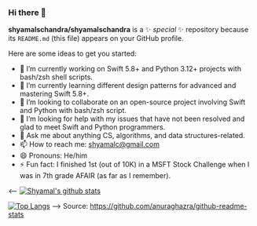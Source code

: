 ### Hi there 👋

**shyamalschandra/shyamalschandra** is a ✨ _special_ ✨ repository because its `README.md` (this file) appears on your GitHub profile.

Here are some ideas to get you started:

- 🔭 I’m currently working on Swift 5.8+ and Python 3.12+ projects with bash/zsh shell scripts.
- 🌱 I’m currently learning different design patterns for advanced and mastering Swift 5.8+.
- 👯 I’m looking to collaborate on an open-source project involving Swift and Python with bash/zsh script.
- 🤔 I’m looking for help with my issues that have not been resolved and glad to meet Swift and Python programmers.
- 💬 Ask me about anything CS, algorithms, and data structures-related.
- 📫 How to reach me: shyamalc@gmail.com
- 😄 Pronouns: He/him
- ⚡ Fun fact: I finished 1st (out of 10K) in a MSFT Stock Challenge when I was in 7th grade AFAIR (as far as I remember).

<--
[![Shyamal's github stats](https://github-readme-stats.vercel.app/api?username=shyamalschandra&show_icons=true&hide=["stars"])](https://github.com/shyamalschandra/github-readme-stats)

[![Top Langs](https://github-readme-stats.vercel.app/api/top-langs/?username=shyamalschandra)](https://github.com/shyamalschandra/github-readme-stats)
-->
Source: https://github.com/anuraghazra/github-readme-stats

